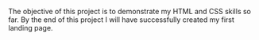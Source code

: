 The objective of this project is to demonstrate my HTML and CSS skills so far.
By the end of this project I will have successfully created my first landing page.
